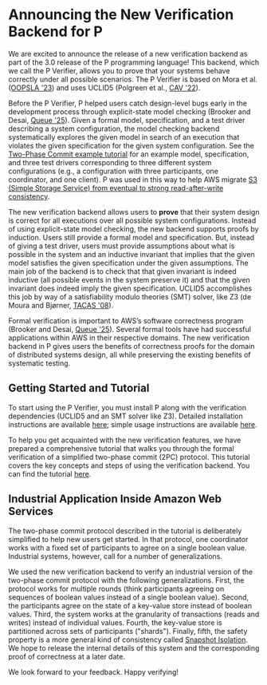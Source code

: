 # Announcing the New Verification Backend for P

We are excited to announce the release of a new verification backend as part of the 3.0 release of the P programming language! This backend, which we call the P Verifier, allows you to prove that your systems behave correctly under all possible scenarios. The P Verifier is based on Mora et al. ([OOPSLA '23](https://dl.acm.org/doi/10.1145/3622876)) and uses UCLID5 (Polgreen et al., [CAV '22](https://dl.acm.org/doi/10.1007/978-3-031-13185-1_27)).

Before the P Verifier, P helped users catch design-level bugs early in the development process through explicit-state model checking (Brooker and Desai, [Queue '25](https://doi.org/10.1145/3712057)). Given a formal model, specification, and a test driver describing a system configuration, the model checking backend systematically explores the given model in search of an execution that violates the given specification for the given system configuration. See the [Two-Phase Commit example tutorial](https://github.com/p-org/P/blob/major/P3.0/Docs/docs/advanced/PVerifierLanguageExtensions/twophasecommitverification.md) for an example model, specification, and three test drivers corresponding to three different system configurations (e.g., a configuration with three participants, one coordinator, and one client). P was used in this way to help AWS migrate [S3 (Simple Storage Service) from eventual to strong read-after-write consistency](https://aws.amazon.com/blogs/aws/amazon-s3-update-strong-read-after-write-consistency/).

The new verification backend allows users to **prove** that their system design is correct for all executions over all possible system configurations. Instead of using explicit-state model checking, the new backend supports proofs by induction. Users still provide a formal model and specification. But, instead of giving a test driver, users must provide assumptions about what is possible in the system and an inductive invariant that implies that the given model satisfies the given specification under the given assumptions. The main job of the backend is to check that that given invariant is indeed inductive (all possible events in the system preserve it) and that the given invariant does indeed imply the given specification. UCLID5 accomplishes this job by way of a satisfiability modulo theories (SMT) solver, like Z3 (de Moura and Bjørner, [TACAS '08](https://doi.org/10.1007/978-3-540-78800-3_24)).

Formal verification is important to AWS’s software correctness program (Brooker and Desai, [Queue '25](https://doi.org/10.1145/3712057)). Several formal tools have had successful applications within AWS in their respective domains. The new verification backend in P gives users the benefits of correctness proofs for the domain of distributed systems design, all while preserving the existing benefits of systematic testing.

## Getting Started and Tutorial

To start using the P Verifier, you must install P along with the verification dependencies (UCLID5 and an SMT solver like Z3). Detailed installation instructions are available [here](https://github.com/p-org/P/blob/major/P3.0/Docs/docs/advanced/PVerifierLanguageExtensions/install-pverifier.md); simple usage instructions are available [here](https://github.com/p-org/P/blob/major/P3.0/Docs/docs/advanced/PVerifierLanguageExtensions/using-pverifier.md).

To help you get acquainted with the new verification features, we have prepared a comprehensive tutorial that walks you through the formal verification of a simplified two-phase commit (2PC) protocol. This tutorial covers the key concepts and steps of using the verification backend. You can find the tutorial [here](https://github.com/p-org/P/blob/major/P3.0/Docs/docs/advanced/PVerifierLanguageExtensions/twophasecommitverification.md).

## Industrial Application Inside Amazon Web Services

The two-phase commit protocol described in the tutorial is deliberately simplified to help new users get started. In that protocol, one coordinator works with a fixed set of participants to agree on a single boolean value. Industrial systems, however, call for a number of generalizations. 

We used the new verification backend to verify an industrial version of the two-phase commit protocol with the following generalizations. First, the protocol works for multiple rounds (think participants agreeing on sequences of boolean values instead of a single boolean value). Second, the participants agree on the state of a key-value store instead of boolean values. Third, the system works at the granularity of transactions (reads and writes) instead of individual values. Fourth, the key-value store is partitioned across sets of participants ("shards"). Finally, fifth, the safety property is a more general kind of consistency called [Snapshot Isolation](https://software.imdea.org/~gotsman/papers/si-podc16.pdf). We hope to release the internal details of this system and the corresponding proof of correctness at a later date.

We look forward to your feedback. Happy verifying!
